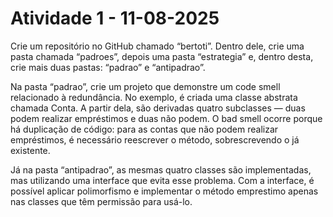 <!DOCTYPE html>
<html lang="pt-br">
<head>
    <meta charset="UTF-8">
    <meta name="viewport" content="width=device-width, initial-scale=1.0">
</head>
<body>

# Atividade 1 - 11-08-2025
    
Crie um repositório no GitHub chamado “bertoti”. Dentro dele, crie uma pasta chamada “padroes”, depois uma pasta “estrategia” e, dentro desta, crie mais duas pastas: “padrao” e “antipadrao”.

Na pasta “padrao”, crie um projeto que demonstre um code smell relacionado à redundância. No exemplo, é criada uma classe abstrata chamada Conta. A partir dela, são derivadas quatro subclasses — duas podem realizar empréstimos e duas não podem.
O bad smell ocorre porque há duplicação de código: para as contas que não podem realizar empréstimos, é necessário reescrever o método, sobrescrevendo o já existente.

Já na pasta “antipadrao”, as mesmas quatro classes são implementadas, mas utilizando uma interface que evita esse problema. Com a interface, é possível aplicar polimorfismo e implementar o método emprestimo apenas nas classes que têm permissão para usá-lo.

<br />

</body>
</html>
